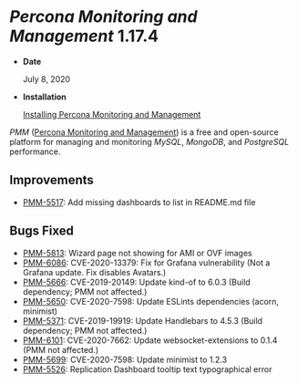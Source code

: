# *Percona Monitoring and Management* 1.17.4

* **Date**

    July 8, 2020

* **Installation**

    [Installing Percona Monitoring and Management](https://www.percona.com/doc/percona-monitoring-and-management/deploy/index.html)

*PMM* ([Percona Monitoring and Management](https://www.percona.com/doc/percona-monitoring-and-management/index.html))
is a free and open-source platform for managing and monitoring *MySQL*, *MongoDB*, and *PostgreSQL*
performance.

## Improvements

* [PMM-5517](https://jira.percona.com/browse/PMM-5517): Add missing dashboards to list in README.md file

## Bugs Fixed

* [PMM-5813](https://jira.percona.com/browse/PMM-5813): Wizard page not showing for AMI or OVF images
* [PMM-6086](https://jira.percona.com/browse/PMM-6086): CVE-2020-13379: Fix for Grafana vulnerability (Not a Grafana update. Fix disables Avatars.)
* [PMM-5666](https://jira.percona.com/browse/PMM-5666): CVE-2019-20149: Update kind-of to 6.0.3 (Build dependency; PMM not affected.)
* [PMM-5650](https://jira.percona.com/browse/PMM-5650): CVE-2020-7598: Update ESLints dependencies (acorn, minimist)
* [PMM-5371](https://jira.percona.com/browse/PMM-5371): CVE-2019-19919: Update Handlebars to 4.5.3 (Build dependency; PMM not affected.)
* [PMM-6101](https://jira.percona.com/browse/PMM-6101): CVE-2020-7662: Update websocket-extensions to 0.1.4 (PMM not affected.)
* [PMM-5699](https://jira.percona.com/browse/PMM-5699): CVE-2020-7598: Update minimist to 1.2.3
* [PMM-5526](https://jira.percona.com/browse/PMM-5526): Replication Dashboard tooltip text typographical error
